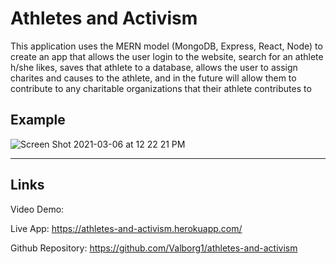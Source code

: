 # Athletes and Activism

This application uses the MERN model (MongoDB, Express, React, Node) to create an app that allows the user login to the website, search for an athlete h/she likes, saves that athlete to a database, allows the user to assign charites and causes to the athlete, and in the future will allow them to contribute to any charitable organizations that their athlete contributes to

## Example
![Screen Shot 2021-03-06 at 12 22 21 PM](https://user-images.githubusercontent.com/70558063/110218351-abe3b600-7e76-11eb-9db8-eb13de2bf1ea.png)

---
## Links

Video Demo: 

Live App: https://athletes-and-activism.herokuapp.com/

Github Repository: https://github.com/Valborg1/athletes-and-activism